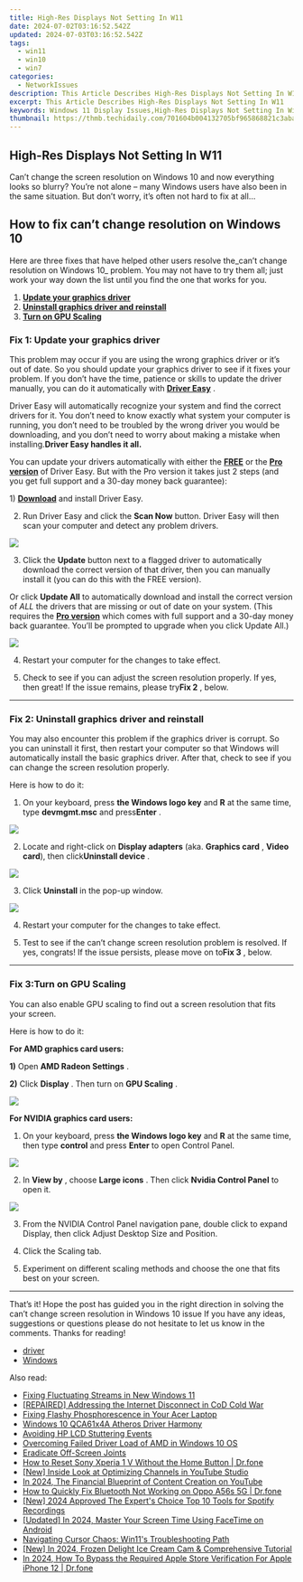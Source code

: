 ```yaml
---
title: High-Res Displays Not Setting In W11
date: 2024-07-02T03:16:52.542Z
updated: 2024-07-03T03:16:52.542Z
tags:
  - win11
  - win10
  - win7
categories:
  - NetworkIssues
description: This Article Describes High-Res Displays Not Setting In W11
excerpt: This Article Describes High-Res Displays Not Setting In W11
keywords: Windows 11 Display Issues,High-Res Displays Not Setting In Windows 11,Windows W11 High-Resolution Display Settings,How To Fix High-Res Displays In Windows 11,Windows 11 Display Settings Troubleshooting Guide,High Pixel Density Displays Windows 11 Problems,Windows 11 High-DPI Display Configuration
thumbnail: https://thmb.techidaily.com/701604b004132705bf965868821c3abaea38902fff791c6427ce40c1dc069beb.jpg
---
```


## High-Res Displays Not Setting In W11

 Can’t change the screen resolution on Windows 10 and now everything looks so blurry? You’re not alone – many Windows users have also been in the same situation. But don’t worry, it’s often not hard to fix at all…

## How to fix can’t change resolution on Windows 10

 Here are three fixes that have helped other users resolve the_can’t change resolution on Windows 10_ problem. You may not have to try them all; just work your way down the list until you find the one that works for you.

1. **[Update your graphics driver](#F1)**
2. **[Uninstall graphics driver and reinstall](#F2)**
3. **[Turn on GPU Scaling](#F3)**

### Fix 1: Update your graphics driver

 This problem may occur if you are using the wrong graphics driver or it’s out of date. So you should update your graphics driver to see if it fixes your problem. If you don’t have the time, patience or skills to update the driver manually, you can do it automatically with [](https://tools.techidaily.com/drivereasy/download/) **[Driver Easy](https://tools.techidaily.com/drivereasy/download/)**  .

 Driver Easy will automatically recognize your system and find the correct drivers for it. You don’t need to know exactly what system your computer is running, you don’t need to be troubled by the wrong driver you would be downloading, and you don’t need to worry about making a mistake when installing.**Driver Easy handles it all.**

 You can update your drivers automatically with either the [**FREE**](https://tools.techidaily.com/drivereasy/download/) or the [**Pro version**](https://tools.techidaily.com/drivereasy/download/) of Driver Easy. But with the Pro version it takes just 2 steps (and you get full support and a 30-day money back guarantee):

 1)[](https://tools.techidaily.com/drivereasy/download/) **[Download](https://tools.techidaily.com/drivereasy/download/)** [](https://tools.techidaily.com/drivereasy/download/) and install Driver Easy.

 2) Run Driver Easy and click the **Scan Now** button. Driver Easy will then scan your computer and detect any problem drivers.

![](https://images.drivereasy.com/wp-content/uploads/2019/06/image-439.png)

 3) Click the **Update**  button next to a flagged driver to automatically download the correct version of that driver, then you can manually install it (you can do this with the FREE version).

 Or click **Update All** to automatically download and install the correct version of _ALL_ the drivers that are missing or out of date on your system. (This requires the **[Pro version](https://tools.techidaily.com/drivereasy/download/)**  which comes with full support and a 30-day money back guarantee. You’ll be prompted to upgrade when you click Update All.)

![](https://images.drivereasy.com/wp-content/uploads/2019/08/image-283.png)

4) Restart your computer for the changes to take effect.

5) Check to see if you can adjust the screen resolution properly. If yes, then great! If the issue remains, please try**Fix 2** , below.

---

### Fix 2: Uninstall graphics driver and reinstall

 You may also encounter this problem if the graphics driver is corrupt. So you can uninstall it first, then restart your computer so that Windows will automatically install the basic graphics driver. After that, check to see if you can change the screen resolution properly.

Here is how to do it:

 1) On your keyboard, press **the Windows logo key** and **R**  at the same time, type **devmgmt.msc** and press**Enter** .

![](https://images.drivereasy.com/wp-content/uploads/2019/10/image-311.png)

 2) Locate and right-click on **Display adapters** (aka. **Graphics card** , **Video card**), then click**Uninstall device** .

![](https://images.drivereasy.com/wp-content/uploads/2019/10/image-312.png)

 3) Click **Uninstall** in the pop-up window.

![](https://images.drivereasy.com/wp-content/uploads/2018/09/img_5b91f147059a0.png)

4) Restart your computer for the changes to take effect.

5) Test to see if the can’t change screen resolution problem is resolved. If yes, congrats! If the issue persists, please move on to**Fix 3** , below.

---

### Fix 3:**Turn on GPU Scaling**

 You can also enable GPU scaling to find out a screen resolution that fits your screen.

Here is how to do it:

**For AMD graphics card users:**

**1)** Open **AMD Radeon Settings** .

**2)** Click **Display** . Then turn on **GPU Scaling** .

![](https://images.drivereasy.com/wp-content/uploads/2018/02/img_5a81660bb9d4e.png)

**For NVIDIA graphics card users:**

 1) On your keyboard, press **the Windows logo key** and **R** at the same time, then type **control**  and press **Enter**  to open Control Panel.

![](https://images.drivereasy.com/wp-content/uploads/2019/07/image-542.png)

 2) In **View by** , choose **Large icons** . Then click **Nvidia Control Panel** to open it.

![](https://images.drivereasy.com/wp-content/uploads/2019/08/image-224-1024x607.png)

 3) From the NVIDIA Control Panel navigation pane, double click to expand Display, then click Adjust Desktop Size and Position.

 4) Click the Scaling tab.

 5) Experiment on different scaling methods and choose the one that fits best on your screen.

---

 That’s it! Hope the post has guided you in the right direction in solving the can’t change screen resolution in Windows 10 issue If you have any ideas, suggestions or questions please do not hesitate to let us know in the comments. Thanks for reading!

* [driver](https://tools.techidaily.com/drivereasy/download/)
* [Windows](https://tools.techidaily.com/drivereasy/download/)

<ins class="adsbygoogle"
     style="display:block"
     data-ad-format="autorelaxed"
     data-ad-client="ca-pub-7571918770474297"
     data-ad-slot="1223367746"></ins>



<ins class="adsbygoogle"
     style="display:block"
     data-ad-client="ca-pub-7571918770474297"
     data-ad-slot="8358498916"
     data-ad-format="auto"
     data-full-width-responsive="true"></ins>

<span class="atpl-alsoreadstyle">Also read:</span>
<div><ul>
<li><a href="https://network-issues.techidaily.com/fixing-fluctuating-streams-in-new-windows-11/"><u>Fixing Fluctuating Streams in New Windows 11</u></a></li>
<li><a href="https://network-issues.techidaily.com/repaired-addressing-the-internet-disconnect-in-cod-cold-war/"><u>[REPAIRED] Addressing the Internet Disconnect in CoD Cold War</u></a></li>
<li><a href="https://network-issues.techidaily.com/fixing-flashy-phosphorescence-in-your-acer-laptop/"><u>Fixing Flashy Phosphorescence in Your Acer Laptop</u></a></li>
<li><a href="https://network-issues.techidaily.com/windows-10-qca61x4a-atheros-driver-harmony/"><u>Windows 10 QCA61x4A Atheros Driver Harmony</u></a></li>
<li><a href="https://network-issues.techidaily.com/avoiding-hp-lcd-stuttering-events/"><u>Avoiding HP LCD Stuttering Events</u></a></li>
<li><a href="https://network-issues.techidaily.com/overcoming-failed-driver-load-of-amd-in-windows-10-os/"><u>Overcoming Failed Driver Load of AMD in Windows 10 OS</u></a></li>
<li><a href="https://network-issues.techidaily.com/eradicate-off-screen-joints/"><u>Eradicate Off-Screen Joints</u></a></li>
<li><a href="https://techidaily.com/how-to-reset-sony-xperia-1-v-without-the-home-button-drfone-by-drfone-reset-android-reset-android/"><u>How to Reset Sony Xperia 1 V Without the Home Button | Dr.fone</u></a></li>
<li><a href="https://eaxpv-info.techidaily.com/new-inside-look-at-optimizing-channels-in-youtube-studio/"><u>[New] Inside Look at Optimizing Channels in YouTube Studio</u></a></li>
<li><a href="https://youtube-stream.techidaily.com/in-2024-the-financial-blueprint-of-content-creation-on-youtube/"><u>In 2024, The Financial Blueprint of Content Creation on YouTube</u></a></li>
<li><a href="https://fix-guide.techidaily.com/how-to-quickly-fix-bluetooth-not-working-on-oppo-a56s-5g-drfone-by-drfone-fix-android-problems-fix-android-problems/"><u>How to Quickly Fix Bluetooth Not Working on Oppo A56s 5G | Dr.fone</u></a></li>
<li><a href="https://video-capture.techidaily.com/new-2024-approved-the-experts-choice-top-10-tools-for-spotify-recordings/"><u>[New] 2024 Approved  The Expert's Choice  Top 10 Tools for Spotify Recordings</u></a></li>
<li><a href="https://video-capture.techidaily.com/updated-in-2024-master-your-screen-time-using-facetime-on-android/"><u>[Updated] In 2024, Master Your Screen Time  Using FaceTime on Android</u></a></li>
<li><a href="https://win11-tips.techidaily.com/navigating-cursor-chaos-win11s-troubleshooting-path/"><u>Navigating Cursor Chaos: Win11's Troubleshooting Path</u></a></li>
<li><a href="https://video-screen-grab.techidaily.com/new-in-2024-frozen-delight-ice-cream-cam-and-comprehensive-tutorial/"><u>[New] In 2024, Frozen Delight  Ice Cream Cam & Comprehensive Tutorial</u></a></li>
<li><a href="https://iphone-unlock.techidaily.com/in-2024-how-to-bypass-the-required-apple-store-verification-for-apple-iphone-12-drfone-by-drfone-ios/"><u>In 2024, How To Bypass the Required Apple Store Verification For Apple iPhone 12 | Dr.fone</u></a></li>
</ul></div>
